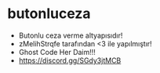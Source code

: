 # butonluceza

  - Butonlu ceza verme altyapısıdır!
  - zMelihStrqfe tarafından <3 ile yapılmıştır!
  - Ghost Code Her Daim!!!
  - https://discord.gg/SGdy3jtMCB
